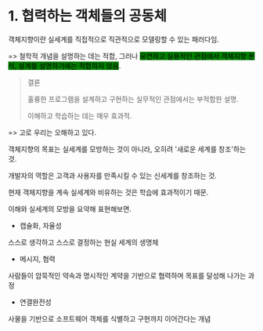# 1. 협력하는 객체들의 공동체

객체지향이란 실세계를 직접적으로 직관적으로 모델링할 수 있는 패러다임.

\=> 철학적 개념을 설명하는 데는 적합, 그러나 <mark style="background-color:green;">유연하고 실용적인 관점에서 객체지향 분석, 설계를 설명하기에는 적합하지 않음</mark>.

> 결론
>
> &#x20;훌륭한 프로그램을 설계하고 구현하는 실무적인 관점에서는 부적합한 설명.
>
> 이해하고 학습하는 데는 매우 효과적.

\=> 고로 우리는 오해하고 있다.



객체지향의 목표는 실세계를 모방하는 것이 아니라, 오히려 '새로운 세계를 창조'하는 것.

개발자의 역할은 고객과 사용자를 만족시킬 수 있는 신세계를 창조하는 것.



현재 객체지향을 계속 실세계와 비유하는 것은 학습에 효과적이기 때문.

이해와 실세계의 모방을 요약해 표현해보면.



* 캡슐화, 자율성

스스로 생각하고 스스로 결정하는 현실 세계의 생명체

* 메시지, 협력

사람들이 암묵적인 약속과 명시적인 계약을 기반으로 협력하며 목표를 달성해 나가는 과정

* 연결완전성

사물을 기반으로 소프트웨어 객체를 식별하고 구현까지 이어간다는 개념



